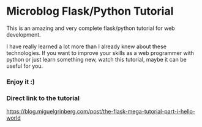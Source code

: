 # Microblog Flask/Python Tutorial

This is an amazing and very complete flask/python tutorial
for web development.

I have really learned a lot more than I already knew about these
technologies. If you want to improve your skills as a web programmer
with python or just learn something new, watch this tutorial,
maybe it can be useful for you.

### Enjoy it :)

### Direct link to the tutorial
https://blog.miguelgrinberg.com/post/the-flask-mega-tutorial-part-i-hello-world
